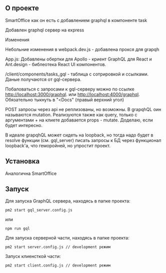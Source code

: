 ## О проекте

SmartOffice как он есть с добавлением graphql в компоненте task

Добавлен graphql сервер на express

Изменения

Небольние изменения в webpack.dev.js - добавлена прокся для grapqh 

App.js: Добавлены обертки для Apollo - криент GraphQL для React и Ant.design - библеотека React UI компонентов.

/client/components/tasks_gql - таблица с сотрировкой и ссылками. Даные получаются от gql-сервера.

Побаловаться с запросами к gql-серверу можно по ссылке [http://localhost:3000/graphql](http://localhost:3000/graphql). или [http://localhost:4000/graphql](http://localhost:4000/graphql). Обязательно тыкнуть в "<Docs" (правый верхний угол)

POST запросы через api не реплизованы, но возможны. В grapqhQL оин называются mutation. Реализуются также как query, только с аргументами + на клиете добавается props - mutate. Доделаю, если будет интересно.

В идеале grapqhQL может сидеть на loopback, но тогда надо будет в resolve функции (см. gql_server) писать запросы к БД через функционал loopback'a, что геморойней, но упростит проект.

## Установка

Аналогична SmartOffice

## Запуск

Для запуска GraphQL сервера, находясь в папке проекта:

```shell
pm2 start gql_server.config.js 
```
или 

```shell
npm run gql
```

Для запуска серверной части, находясь в папке проекта:

```shell
pm2 start server.config.js // development режим
```

Запуск клиенсткой части:

```shell
pm2 start client.config.js // development режим
```

